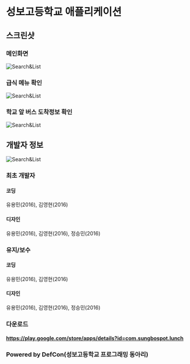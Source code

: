 # 성보고등학교 애플리케이션
## 스크린샷
### 메인화면
![Search&List](./ScreenShots/app_main.png)
### 급식 메뉴 확인
![Search&List](./ScreenShots/feature_meal.png)
### 학교 앞 버스 도착정보 확인
![Search&List](./ScreenShots/feature_bus.png)
## 개발자 정보
![Search&List](./ScreenShots/info_dev.png)
### 최초 개발자
#### 코딩
유용민(2016), 김영현(2016)
#### 디자인
유용민(2016), 김영현(2016), 정승민(2016)
### 유지/보수
#### 코딩
유용민(2016), 김영현(2016)
#### 디자인
유용민(2016), 김영현(2016), 정승민(2016)
### 다운로드
#### https://play.google.com/store/apps/details?id=com.sungbospot.lunch
### Powered by DefCon(성보고등학교 프로그래밍 동아리)
